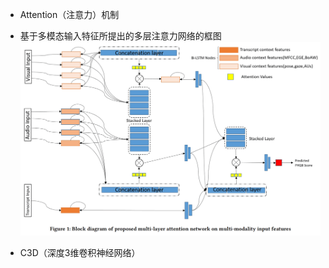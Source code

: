- Attention（注意力）机制

- 基于多模态输入特征所提出的多层注意力网络的框图
![img](../../imgs/fe993184-e1d0-11e9-81b4-2a2ae2dbcce4.png)

- C3D（深度3维卷积神经网络）
